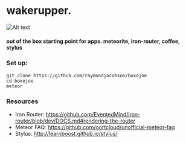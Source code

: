 wakerupper.
===========
![Alt text](http://i.imgur.com/TMJtCOZ.png)

#### out of the box starting point for apps. meteorite, iron-router, coffee,  stylus

### Set up:
    git clone https://github.com/raymondjacobson/boxojoe
    cd boxojoe
    meteor

### Resources
- Iron Router: https://github.com/EventedMind/iron-router/blob/dev/DOCS.md#rendering-the-router
- Meteor FAQ: https://github.com/oortcloud/unofficial-meteor-faq
- Stylus: http://learnboost.github.io/stylus/

